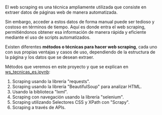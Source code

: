 El web scraping es una técnica ampliamente utilizada que consiste en extraer datos de páginas web de manera automatizada.

Sin embargo, acceder a estos datos de forma manual puede ser tedioso y costoso en términos de tiempo. Aquí es donde entra el web scraping, permitiéndonos obtener esa información de manera rápida y eficiente mediante el uso de scripts automatizados.

Existen diferentes **métodos o técnicas para hacer web scraping**, cada uno con sus propias ventajas y casos de uso, dependiendo de la estructura de la página y los datos que se desean extraer.

Métodos que veremos en este proyecto y que se explican en [ws_tecnicas_es.ipynb](ws_tecnicas_es.ipynb):

1. Scraping usando la librería "requests".
2. Scraping usando la librería "BeautifulSoup" para analizar HTML.
3. Usando la biblioteca "lxml".
4. Scraping con navegación usando la librería "selenium".
5. Scraping utilizando Selectores CSS y XPath con "Scrapy".
6. Scraping a través de APIs.
